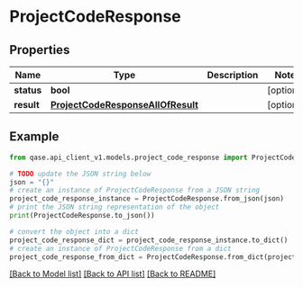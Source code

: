 # ProjectCodeResponse


## Properties

Name | Type | Description | Notes
------------ | ------------- | ------------- | -------------
**status** | **bool** |  | [optional] 
**result** | [**ProjectCodeResponseAllOfResult**](ProjectCodeResponseAllOfResult.md) |  | [optional] 

## Example

```python
from qase.api_client_v1.models.project_code_response import ProjectCodeResponse

# TODO update the JSON string below
json = "{}"
# create an instance of ProjectCodeResponse from a JSON string
project_code_response_instance = ProjectCodeResponse.from_json(json)
# print the JSON string representation of the object
print(ProjectCodeResponse.to_json())

# convert the object into a dict
project_code_response_dict = project_code_response_instance.to_dict()
# create an instance of ProjectCodeResponse from a dict
project_code_response_from_dict = ProjectCodeResponse.from_dict(project_code_response_dict)
```
[[Back to Model list]](../README.md#documentation-for-models) [[Back to API list]](../README.md#documentation-for-api-endpoints) [[Back to README]](../README.md)


